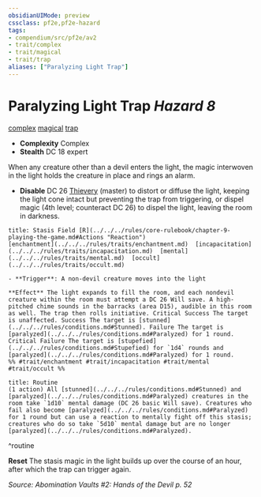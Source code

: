 ```yaml
---
obsidianUIMode: preview
cssclass: pf2e,pf2e-hazard
tags:
- compendium/src/pf2e/av2
- trait/complex
- trait/magical
- trait/trap
aliases: ["Paralyzing Light Trap"]
---
```

# Paralyzing Light Trap *Hazard 8*  
[complex](../../../Rules/traits/complex.md)  [magical](../../../Rules/traits/magical.md)  [trap](../../../Rules/traits/trap.md)  

- **Complexity** Complex
- **Stealth** DC 18 expert  

When any creature other than a devil enters the light, the magic interwoven in the light holds the creature in place and rings an alarm.

- **Disable** DC 26 [Thievery](../../skills.md#Thievery) (master) to distort or diffuse the light, keeping the light cone intact but preventing the trap from triggering, or dispel magic (4th level; counteract DC 26) to dispel the light, leaving the room in darkness.  
     
```ad-embed-ability
title: Stasis Field [R](../../../rules/core-rulebook/chapter-9-playing-the-game.md#Actions "Reaction")
[enchantment](../../../rules/traits/enchantment.md)  [incapacitation](../../../rules/traits/incapacitation.md)  [mental](../../../rules/traits/mental.md)  [occult](../../../rules/traits/occult.md)  

- **Trigger**: A non-devil creature moves into the light

**Effect** The light expands to fill the room, and each nondevil creature within the room must attempt a DC 26 Will save. A high-pitched chime sounds in the barracks (area D15), audible in this room as well. The trap then rolls initiative. Critical Success The target is unaffected. Success The target is [stunned](../../../rules/conditions.md#Stunned). Failure The target is [paralyzed](../../../rules/conditions.md#Paralyzed) for 1 round. Critical Failure The target is [stupefied](../../../rules/conditions.md#Stupefied) for `1d4` rounds and [paralyzed](../../../rules/conditions.md#Paralyzed) for 1 round.  
%% #trait/enchantment #trait/incapacitation #trait/mental #trait/occult %%
```

```ad-pf2-summary
title: Routine
(1 action) All [stunned](../../../rules/conditions.md#Stunned) and [paralyzed](../../../rules/conditions.md#Paralyzed) creatures in the room take `1d10` mental damage (DC 26 basic Will save). Creatures who fail also become [paralyzed](../../../rules/conditions.md#Paralyzed) for 1 round but can use a reaction to mentally fight off this stasis; creatures who do so take `5d10` mental damage but are no longer [paralyzed](../../../rules/conditions.md#Paralyzed).
```
^routine

**Reset** The stasis magic in the light builds up over the course of an hour, after which the trap can trigger again.  

*Source: Abomination Vaults #2: Hands of the Devil p. 52*
